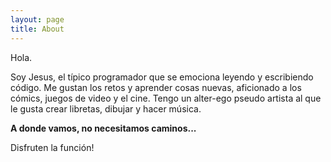 ```yaml
---
layout: page
title: About
---
```


Hola.

Soy Jesus, el típico programador que se emociona leyendo y escribiendo código. Me gustan los retos y aprender cosas nuevas, aficionado a los cómics, juegos de video y el cine. Tengo un alter-ego pseudo artista al que le gusta crear libretas, dibujar y hacer música.

**A donde vamos, no necesitamos caminos...**

Disfruten la función!
